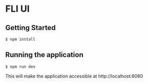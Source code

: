 # FLI UI

## Getting Started
```
$ npm install
```

## Running the application
```
$ npm run dev
```

This will make the application accessible at http://localhost:8080